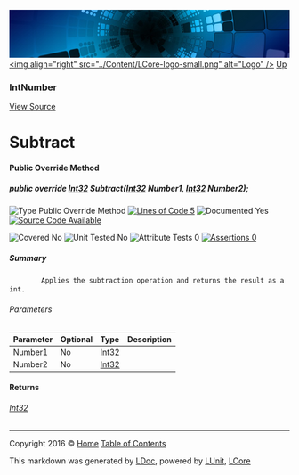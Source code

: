 ![](../Content/LCore-banner-small.png "")
[&lt;img align=&quot;right&quot; src=&quot;../Content/LCore-logo-small.png&quot; alt=&quot;Logo&quot; /&gt;](../../README.md)
[Up](IntNumber.md)

### IntNumber
[View Source](../Numbers/IntNumber.cs)

# Subtract

#### Public Override Method

##### public override <a href="https://msdn.microsoft.com/en-us/library/system.int32.aspx" alt="">Int32</a> Subtract(<a href="https://msdn.microsoft.com/en-us/library/system.int32.aspx" alt="">Int32</a> Number1, <a href="https://msdn.microsoft.com/en-us/library/system.int32.aspx" alt="">Int32</a> Number2);

![Type Public Override Method](http://b.repl.ca/v1/Type-Public%20Override%20Method-blue.png "") [![Lines of Code 5](http://b.repl.ca/v1/Lines%20of%20Code-5-blue.png "")](../Numbers/IntNumber.cs#L79)    ![Documented Yes](http://b.repl.ca/v1/Documented-Yes-brightgreen.png "") [![Source Code Available](http://b.repl.ca/v1/Source%20Code-Available-brightgreen.png "")](../Numbers/IntNumber.cs#L79)

![Covered No](http://b.repl.ca/v1/Covered-No-red.png "") ![Unit Tested No](http://b.repl.ca/v1/Unit%20Tested-No-lightgrey.png "") ![Attribute Tests 0](http://b.repl.ca/v1/Attribute%20Tests-0-lightgrey.png "") [![Assertions 0](http://b.repl.ca/v1/Assertions-0-lightgrey.png "")](../Numbers/IntNumber.cs)

##### Summary

            Applies the subtraction operation and returns the result as a int.
            

###### Parameters

Parameter | Optional | Type | Description
:---  | :---  | :---  | :--- 
Number1 | No | [Int32](https://msdn.microsoft.com/en-us/library/system.int32.aspx) | 
Number2 | No | [Int32](https://msdn.microsoft.com/en-us/library/system.int32.aspx) | 


#### Returns

###### [Int32](https://msdn.microsoft.com/en-us/library/system.int32.aspx)



---

Copyright 2016 &copy; [Home](../../README.md) [Table of Contents](../../TableOfContents.md)

This markdown was generated by [LDoc](https://github.com/CodeSingularity/LDoc), powered by [LUnit](https://github.com/CodeSingularity/LUnit), [LCore](https://github.com/CodeSingularity/LCore)
